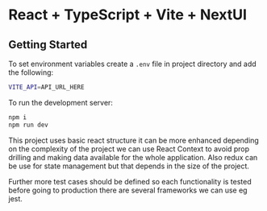 # React + TypeScript + Vite + NextUI

## Getting Started

To set environment variables create a `.env` file in project directory and add the following:

```bash
VITE_API=API_URL_HERE
```

To run the development server:

```bash
npm i
npm run dev
```

This project uses basic react structure it can be more enhanced depending on the complexity of the project we can use React Context to avoid prop drilling and making data available for the whole application. Also redux can be use for state management but that depends in the size of the project.

Further more test cases should be defined so each functionality is tested before going to production there are several frameworks we can use eg jest.
